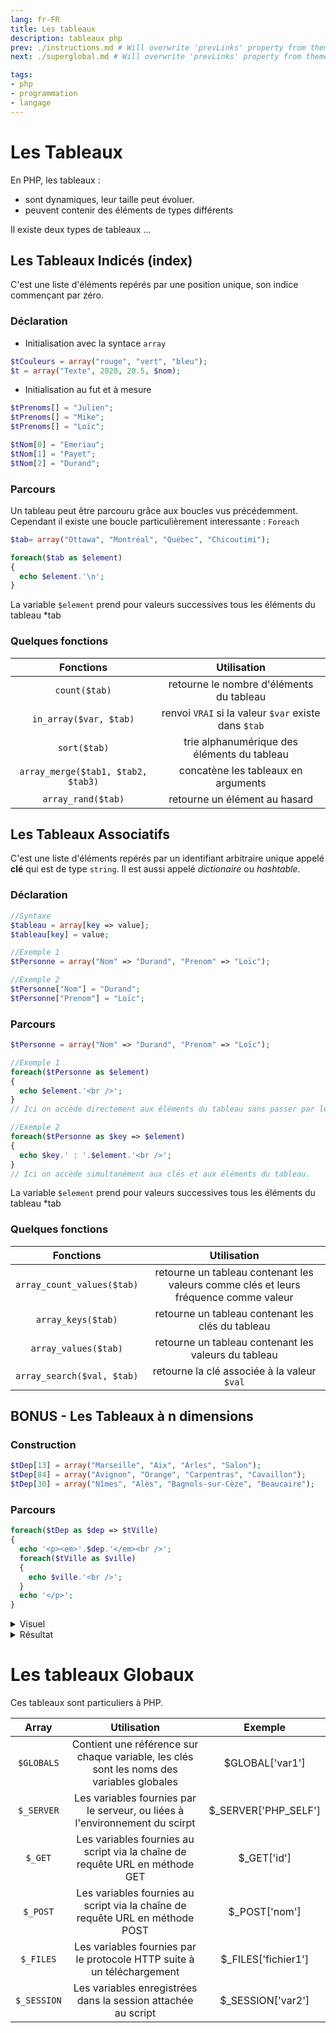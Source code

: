 ```yaml
---
lang: fr-FR
title: Les tableaux
description: tableaux php
prev: ./instructions.md # Will overwrite 'prevLinks' property from themeConfig
next: ./superglobal.md # Will overwrite 'prevLinks' property from themeConfig

tags:
- php
- programmation
- langage
---
```


# Les Tableaux

En PHP, les tableaux : 
- sont dynamiques, leur taille peut évoluer.
- peuvent contenir des éléments de types différents

Il existe deux types de tableaux ...


## Les Tableaux Indicés (index)

C'est une liste d'éléments repérés par une position unique, son indice commençant par zéro.

### Déclaration

- Initialisation avec la syntace `array`

```php
$tCouleurs = array("rouge", "vert", "bleu");
$t = array("Texte", 2020, 20.5, $nom);
```

- Initialisation au fut et à mesure

```php
$tPrenoms[] = "Julien";
$tPrenoms[] = "Mike";
$tPrenoms[] = "Loïc";

$tNom[0] = "Emeriau";
$tNom[1] = "Payet";
$tNom[2] = "Durand";
```

### Parcours

Un tableau peut être parcouru grâce aux boucles vus précédemment.
Cependant il existe une boucle particulièrement interessante : `Foreach`

```php
$tab= array("Ottawa", "Montréal", "Québec", "Chicoutimi");

foreach($tab as $element)
{
  echo $element.'\n';
}
```

La variable `$element` prend pour valeurs successives tous les éléments du tableau *tab

### Quelques fonctions

|             Fonctions              |                     Utilisation                      |
| :--------------------------------: | :--------------------------------------------------: |
|           `count($tab)`            |       retourne le nombre d'éléments du tableau       |
|       `in_array($var, $tab)`       | renvoi `VRAI` si la valeur `$var` existe dans `$tab` |
|            `sort($tab)`            |     trie alphanumérique des éléments du tableau      |
| `array_merge($tab1, $tab2, $tab3)` |         concatène les tableaux en arguments          |
|         `array_rand($tab)`         |            retourne un élément au hasard             |



## Les Tableaux Associatifs

C'est une liste d'éléments repérés par un identifiant arbitraire unique appelé **clé** qui est de type `string`.
Il est aussi appelé _dictionaire_ ou _hashtable_.

### Déclaration

```php
//Syntaxe 
$tableau = array[key => value];
$tableau[key] = value;

//Exemple 1
$tPersonne = array("Nom" => "Durand", "Prenom" => "Loïc");

//Exemple 2
$tPersonne["Nom"] = "Durand";
$tPersonne["Prenom"] = "Loïc";
```

### Parcours

```php
$tPersonne = array("Nom" => "Durand", "Prenom" => "Loïc");

//Exemple 1
foreach($tPersonne as $element)
{
  echo $element.'<br />';
}
// Ici on accède directement aux éléments du tableau sans passer par les clés.

//Exemple 2
foreach($tPersonne as $key => $element)
{
  echo $key.' : '.$element.'<br />';
}
// Ici on accède simultanément aux clés et aux éléments du tableau.
```

La variable `$element` prend pour valeurs successives tous les éléments du tableau *tab

### Quelques fonctions

|         Fonctions          |                                     Utilisation                                      |
| :------------------------: | :----------------------------------------------------------------------------------: |
| `array_count_values($tab)` | retourne un tableau contenant les valeurs comme clés et leurs fréquence comme valeur |
|     `array_keys($tab)`     |                  retourne un tableau contenant les clés du tableau                   |
|    `array_values($tab)`    |                 retourne un tableau contenant les valeurs du tableau                 |
| `array_search($val, $tab)` |                     retourne la clé associée à la valeur `$val`                      |



## BONUS - Les Tableaux à n dimensions

### Construction

```php
$tDep[13] = array("Marseille", "Aix", "Arles", "Salon");
$tDep[84] = array("Avignon", "Orange", "Carpentras", "Cavaillon");
$tDep[30] = array("Nîmes", "Alès", "Bagnols-sur-Cèze", "Beaucaire");
```

### Parcours

```php
foreach($tDep as $dep => $tVille)
{
  echo '<p><em>'.$dep.'</em><br />';
  foreach($tVille as $ville)
  {
    echo $ville.'<br />';
  }
  echo '</p>';
}
```
<details>
  <summary>Visuel</summary>
  
  ```
  Array
  {
    [13] => Array
      {
        [0] => Marseille
        [1] => Arles
        [2] => Aix
        [3] => Salon
      }

    [84] => Array
      {
        [0] => Avignon
        [1] => Orange
        [2] => Carpentras
        [3] => Cavaillon
      }

    [30] => Array
      {
        [0] => Nîmes
        [1] => Alès
        [2] => Bagnols-sur-Cèze
        [3] => Beaucaire
      }
  }
  ```


  
</details>

<details>
  <summary>Résultat</summary>
  
  |                  |
  | ---------------- |
  | **13**           |
  | Marseille        |
  | Arles            |
  | Aix              |
  | Salon            |
  |                  |
  | **84**           |
  | Avignon          |
  | Orange           |
  | Carpentras       |
  | Cavaillon        |
  |                  |
  | **30**           |
  | Nîmes            |
  | Alès             |
  | Bagnols-sur-Cèze |
  | Beaucaire        |
</details>


# Les tableaux Globaux

Ces tableaux sont particuliers à PHP.

|    Array    |                                        Utilisation                                        |       Exemple        |
| :---------: | :---------------------------------------------------------------------------------------: | :------------------: |
| `$GLOBALS`  | Contient une référence sur chaque variable, les clés sont les noms des variables globales |   $GLOBAL['var1']    |
| `$_SERVER`  |        Les variables fournies par le serveur, ou liées à l'environnement du scirpt        | $_SERVER['PHP_SELF'] |
|   `$_GET`   |       Les variables fournies au script via la chaîne de requête URL en méthode GET        |     $_GET['id']      |
|  `$_POST`   |       Les variables fournies au script via la chaîne de requête URL en méthode POST       |    $_POST['nom']     |
|  `$_FILES`  |          Les variables fournies par le protocole HTTP suite à un téléchargement           | $_FILES['fichier1']  |
| `$_SESSION` |               Les variables enregistrées dans la session attachée au script               |  $_SESSION['var2']   |
